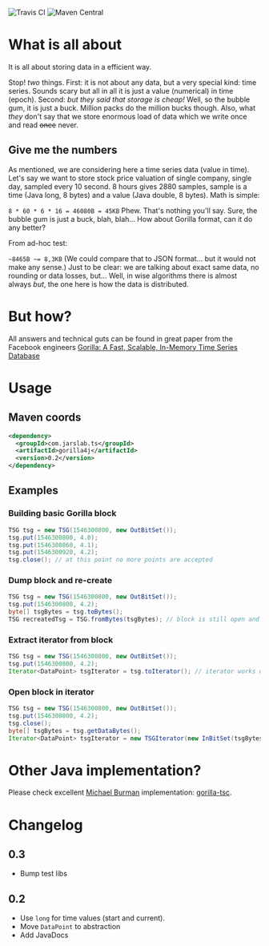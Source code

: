 ![Travis CI](https://api.travis-ci.org/milpol/gorilla4j.svg) ![Maven Central](https://img.shields.io/maven-central/v/com.jarslab.ts/gorilla4j.svg)
# What is all about
It is all about storing data in a efficient way. 

Stop! *two* things. First: it is not about any data, but a very special kind: time series. 
Sounds scary but all in all it is just a value (numerical) in time (epoch). 
Second: *but they said that storage is cheap!* Well, so the bubble gum, it is just a buck. Million packs do the million bucks though.
Also, what *they* don't say that we store enormous load of data which we write once and read ~~once~~ never.
## Give me the numbers
As mentioned, we are considering here a time series data (value in time). Let's say we want to store stock price valuation of single company, single day, sampled every 10 second.
8 hours gives 2880 samples, sample is a time (Java long, 8 bytes) and a value (Java double, 8 bytes). Math is simple:

`8 * 60 * 6 * 16 = 46080B = 45KB` 
Phew. That's nothing you'll say. Sure, the bubble gum is just a buck, blah, blah...
How about Gorilla format, can it do any better?

From ad-hoc test:

`~8465B ~= 8,3KB`
(We could compare that to JSON format... but it would not make any sense.)
Just to be clear: we are talking about exact same data, no rounding or data losses, but...
Well, in wise algorithms there is almost always *but*, the one here is how the data is distributed.
# But how?
All answers and technical guts can be found in great paper from the Facebook engineers [Gorilla: A Fast, Scalable, In-Memory Time Series Database](http://www.vldb.org/pvldb/vol8/p1816-teller.pdf)
# Usage
## Maven coords
```xml
<dependency>
  <groupId>com.jarslab.ts</groupId>
  <artifactId>gorilla4j</artifactId>
  <version>0.2</version>
</dependency>
```
## Examples
### Building basic Gorilla block
```java
TSG tsg = new TSG(1546300800, new OutBitSet());
tsg.put(1546300800, 4.0);
tsg.put(1546300860, 4.1);
tsg.put(1546300920, 4.2);
tsg.close(); // at this point no more points are accepted
```
### Dump block and re-create
```java
TSG tsg = new TSG(1546300800, new OutBitSet());
tsg.put(1546300800, 4.2);
byte[] tsgBytes = tsg.toBytes();
TSG recreatedTsg = TSG.fromBytes(tsgBytes); // block is still open and can accept points
```
### Extract iterator from block
```java
TSG tsg = new TSG(1546300800, new OutBitSet());
tsg.put(1546300800, 4.2);
Iterator<DataPoint> tsgIterator = tsg.toIterator(); // iterator works on copied bytes, tsg accepts points
```
### Open block in iterator
```java
TSG tsg = new TSG(1546300800, new OutBitSet());
tsg.put(1546300800, 4.2);
tsg.close();
byte[] tsgBytes = tsg.getDataBytes();
Iterator<DataPoint> tsgIterator = new TSGIterator(new InBitSet(tsgBytes));
```
# Other Java implementation?
Please check excellent [Michael Burman](https://github.com/burmanm) implementation: [gorilla-tsc](https://github.com/burmanm/gorilla-tsc). 

# Changelog
## 0.3
* Bump test libs
## 0.2
* Use `long` for time values (start and current).
* Move `DataPoint` to abstraction
* Add JavaDocs
